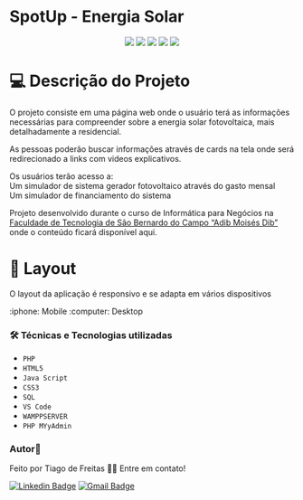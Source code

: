# SpotUp - Energia Solar
<p align="center">
<img src="https://img.shields.io/github/languages/count/ticoabc/tcchtml5"/>
<img src="https://img.shields.io/bower/l/MI"/>
<img src="https://img.shields.io/github/repo-size/ticoabc/tcchtml5"/>
<img src="https://img.shields.io/github/last-commit/ticoabc/tcchtml5"/>
<img src="https://img.shields.io/github/stars/ticoabc?style=social"/>
</p>

# :computer: Descrição do Projeto
<p align="left">O projeto consiste em uma página web onde o usuário terá as informações necessárias para compreender sobre a energia solar fotovoltaica, mais detalhadamente a residencial.</p>
<p align="left">As pessoas poderão buscar informações através de cards na tela onde será redirecionado a links com videos explicativos.</p>

<p align="left">Os usuários terão acesso a:
<br>Um simulador de sistema gerador fotovoltaico através do gasto mensal
<br>Um simulador de financiamento do sistema
</p>

Projeto desenvolvido durante o curso de Informática para Negócios na <a href="https://fatecsbc.edu.br/2020/" target="_blank">Faculdade de Tecnologia de São Bernardo do Campo “Adib Moisés Dib”</a> onde o conteúdo ficará disponível aqui.


# :art: Layout
<p align="left">O layout da aplicação é responsivo e se adapta em vários dispositivos</p>
:iphone: Mobile
:computer: Desktop

### 🛠 Técnicas e Tecnologias utilizadas
<p align="left">
  
- ``PHP``
- ``HTML5``
- ``Java Script``
- ``CSS3``
- ``SQL``
- ``VS Code``
- ``WAMPPSERVER``
- ``PHP MYyAdmin``
</p>









### Autor🚀


Feito por Tiago de Freitas 👋🏽 Entre em contato!

[![Linkedin Badge](https://img.shields.io/badge/-Thiago-blue?style=flat-square&logo=Linkedin&logoColor=white&link=https://www.linkedin.com/in/tiagodefreitas/)](https://www.linkedin.com/in/tiagodefreitas/) 
[![Gmail Badge](https://img.shields.io/badge/-tiagoabc@gmail.com-c14438?style=flat-square&logo=Gmail&logoColor=white&link=mailto:tiagoabc@gmail.com)](mailto:tiagoabc@gmail.com)



